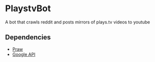 # PlaystvBot
A bot that crawls reddit and posts mirrors of plays.tv videos to youtube


## Dependencies
- [Praw](https://praw.readthedocs.org/en/stable/)
- [Google API](https://developers.google.com/api-client-library/python/start/installation)
